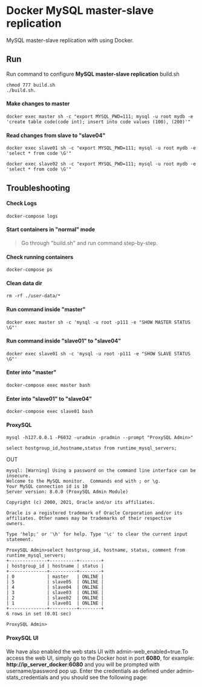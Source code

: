 Docker MySQL master-slave replication 
========================

MySQL master-slave replication with using Docker. 

## Run

Run command to configure **MySQL master-slave replication**  build.sh

```
chmod 777 build.sh
./build.sh. 
```

#### Make changes to master

```
docker exec master sh -c "export MYSQL_PWD=111; mysql -u root mydb -e 'create table code(code int); insert into code values (100), (200)'"
```

#### Read changes from slave to "slave04"

```
docker exec slave01 sh -c "export MYSQL_PWD=111; mysql -u root mydb -e 'select * from code \G'"
```

```
docker exec slave02 sh -c "export MYSQL_PWD=111; mysql -u root mydb -e 'select * from code \G'"

```

## Troubleshooting

#### Check Logs

```
docker-compose logs
```

#### Start containers in "normal" mode

> Go through "build.sh" and run command step-by-step.

#### Check running containers

```
docker-compose ps
```

#### Clean data dir

```
rm -rf ./user-data/*
```

#### Run command inside "master"

```
docker exec master sh -c 'mysql -u root -p111 -e "SHOW MASTER STATUS \G"'
```

#### Run command inside "slave01" to "slave04"

```
docker exec slave01 sh -c 'mysql -u root -p111 -e "SHOW SLAVE STATUS \G"'
```

#### Enter into "master"

```
docker-compose exec master bash
```

#### Enter into "slave01" to "slave04"

```
docker-compose exec slave01 bash
```


#### ProxySQL ####

```
mysql -h127.0.0.1 -P6032 -uradmin -pradmin --prompt "ProxySQL Admin>"
```

```
select hostgroup_id,hostname,status from runtime_mysql_servers;
```

OUT
```
mysql: [Warning] Using a password on the command line interface can be insecure.
Welcome to the MySQL monitor.  Commands end with ; or \g.
Your MySQL connection id is 10
Server version: 8.0.0 (ProxySQL Admin Module)

Copyright (c) 2000, 2021, Oracle and/or its affiliates.

Oracle is a registered trademark of Oracle Corporation and/or its
affiliates. Other names may be trademarks of their respective
owners.

Type 'help;' or '\h' for help. Type '\c' to clear the current input statement.

ProxySQL Admin>select hostgroup_id, hostname, status, comment from runtime_mysql_servers;
+--------------+----------+--------+
| hostgroup_id | hostname | status |
+--------------+----------+--------+
| 0            | master   | ONLINE |
| 5            | slave05  | ONLINE |
| 4            | slave04  | ONLINE |
| 3            | slave03  | ONLINE |
| 2            | slave02  | ONLINE |
| 1            | slave01  | ONLINE |
+--------------+----------+--------+
6 rows in set (0.01 sec)

ProxySQL Admin>
```

#### ProxySQL UI ####

We have also enabled the web stats UI with admin-web_enabled=true.To access the web UI, simply go to the Docker host in port **6080**, for example: **http://ip_server_docker:6080** and you will be prompted with username/password pop up. Enter the credentials as defined under admin-stats_credentials and you should see the following page:
